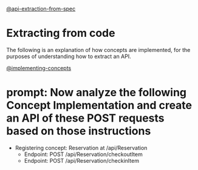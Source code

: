 [@api-extraction-from-spec](api-extraction-from-spec.md)

# Extracting from code

The following is an explanation of how concepts are implemented, for the purposes of understanding how to extract an API.

[@implementing-concepts](../background/implementing-concepts.md)

# prompt: Now analyze the following Concept Implementation and create an API of these POST requests based on those instructions
- Registering concept: Reservation at /api/Reservation
  - Endpoint: POST /api/Reservation/checkoutItem
  - Endpoint: POST /api/Reservation/checkinItem


  